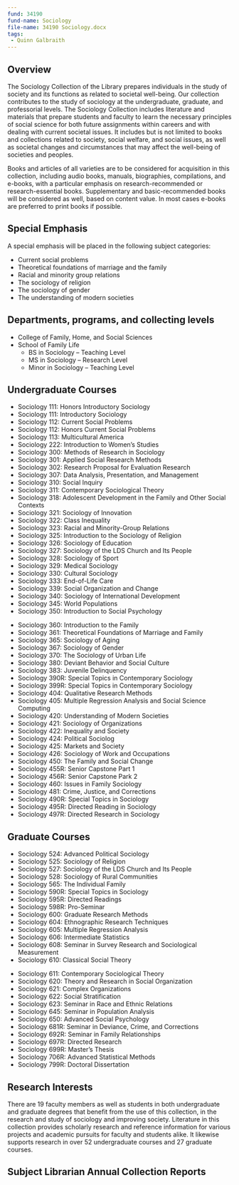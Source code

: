 ```yaml
---
fund: 34190
fund-name: Sociology
file-name: 34190 Sociology.docx
tags:
 - Quinn Galbraith
---
```


## Overview

The Sociology Collection of the Library prepares individuals in the study of society and its functions as related to societal well-being. Our collection contributes to the study of sociology at the undergraduate, graduate, and professorial levels. The Sociology Collection includes literature and materials that prepare students and faculty to learn the necessary principles of social science for both future assignments within careers and with dealing with current societal issues.  It includes but is not limited to books and collections related to society, social welfare, and social issues, as well as societal changes and circumstances that may affect the well-being of societies and peoples.

Books and articles of all varieties are to be considered for acquisition in this collection, including audio books, manuals, biographies, compilations, and e-books, with a particular emphasis on research-recommended or research-essential books. Supplementary and basic-recommended books will be considered as well, based on content value. In most cases e-books are preferred to print books if possible.

## Special Emphasis

A special emphasis will be placed in the following subject categories:

- Current social problems
- Theoretical foundations of marriage and the family
- Racial and minority group relations
- The sociology of religion
- The sociology of gender
- The understanding of modern societies

## Departments, programs, and collecting levels

- College of Family, Home, and Social Sciences
- School of Family Life
    - BS in Sociology – Teaching Level
    - MS in Sociology – Research Level
    - Minor in Sociology – Teaching Level

## Undergraduate Courses

<div class="col">
    <ul>
        <li>Sociology 111: Honors Introductory Sociology</li>
        <li>Sociology 111: Introductory Sociology</li>
        <li>Sociology 112: Current Social Problems</li>
        <li>Sociology 112: Honors Current Social Problems</li>
        <li>Sociology 113: Multicultural America</li>
        <li>Sociology 222: Introduction to Women’s Studies</li>
        <li>Sociology 300: Methods of Research in Sociology</li>
        <li>Sociology 301: Applied Social Research Methods</li>
        <li>Sociology 302: Research Proposal for Evaluation Research</li>
        <li>Sociology 307: Data Analysis, Presentation, and Management</li>
        <li>Sociology 310: Social Inquiry</li>
        <li>Sociology 311: Contemporary Sociological Theory</li>
        <li>Sociology 318: Adolescent Development in the Family and Other Social Contexts</li>
        <li>Sociology 321: Sociology of Innovation</li>
        <li>Sociology 322: Class Inequality</li>
        <li>Sociology 323: Racial and Minority-Group Relations</li>
        <li>Sociology 325: Introduction to the Sociology of Religion</li>
        <li>Sociology 326: Sociology of Education</li>
        <li>Sociology 327: Sociology of the LDS Church and Its People</li>
        <li>Sociology 328: Sociology of Sport</li>
        <li>Sociology 329: Medical Sociology</li>
        <li>Sociology 330: Cultural Sociology</li>
        <li>Sociology 333: End-of-Life Care</li>
        <li>Sociology 339: Social Organization and Change</li>
        <li>Sociology 340: Sociology of International Development</li>
        <li>Sociology 345: World Populations</li>
        <li>Sociology 350: Introduction to Social Psychology</li>
    </ul>
</div>

<div class="col">
    <ul>
        <li>Sociology 360: Introduction to the Family</li>
        <li>Sociology 361: Theoretical Foundations of Marriage and Family</li>
        <li>Sociology 365: Sociology of Aging</li>
        <li>Sociology 367: Sociology of Gender</li>
        <li>Sociology 370: The Sociology of Urban Life</li>
        <li>Sociology 380: Deviant Behavior and Social Culture</li>
        <li>Sociology 383: Juvenile Delinquency</li>
        <li>Sociology 390R: Special Topics in Contemporary Sociology</li>
        <li>Sociology 399R: Special Topics in Contemporary Sociology</li>
        <li>Sociology 404: Qualitative Research Methods</li>
        <li>Sociology 405: Multiple Regression Analysis and Social Science Computing</li>
        <li>Sociology 420: Understanding of Modern Societies</li>
        <li>Sociology 421: Sociology of Organizations</li>
        <li>Sociology 422: Inequality and Society</li>
        <li>Sociology 424: Political Sociolog</li>
        <li>Sociology 425: Markets and Society</li>
        <li>Sociology 426: Sociology of Work and Occupations</li>
        <li>Sociology 450: The Family and Social Change</li>
        <li>Sociology 455R: Senior Capstone Part 1</li>
        <li>Sociology 456R: Senior Capstone Park 2</li>
        <li>Sociology 460: Issues in Family Sociology</li>
        <li>Sociology 481: Crime, Justice, and Corrections</li>
        <li>Sociology 490R: Special Topics in Sociology</li>
        <li>Sociology 495R: Directed Reading in Sociology</li>
        <li>Sociology 497R: Directed Research in Sociology</li>
    </ul>
</div>

## Graduate Courses

<div class="col">
  <ul>
      <li>Sociology 524: Advanced Political Sociology</li>
      <li>Sociology 525: Sociology of Religion</li>
      <li>Sociology 527: Sociology of the LDS Church and Its People</li>
      <li>Sociology 528: Sociology of Rural Communities</li>
      <li>Sociology 565: The Individual Family </li>
      <li>Sociology 590R: Special Topics in Sociology</li>
      <li>Sociology 595R: Directed Readings</li>
      <li>Sociology 598R: Pro-Seminar</li>
      <li>Sociology 600: Graduate Research Methods</li>
      <li>Sociology 604: Ethnographic Research Techniques</li>
      <li>Sociology 605: Multiple Regression Analysis</li>
      <li>Sociology 606: Intermediate Statistics</li>
      <li>Sociology 608: Seminar in Survey Research and Sociological Measurement</li>
      <li>Sociology 610: Classical Social Theory</li>
  </ul>
</div>

<div class="col">
  <ul>
      <li>Sociology 611: Contemporary Sociological Theory</li>
      <li>Sociology 620: Theory and Research in Social Organization</li>
      <li>Sociology 621: Complex Organizations</li>
      <li>Sociology 622: Social Stratification</li>
      <li>Sociology 623: Seminar in Race and Ethnic Relations</li>
      <li>Sociology 645: Seminar in Population Analysis</li>
      <li>Sociology 650: Advanced Social Psychology</li>
      <li>Sociology 681R: Seminar in Deviance, Crime, and Corrections</li>
      <li>Sociology 692R: Seminar in Family Relationships</li>
      <li>Sociology 697R: Directed Research</li>
      <li>Sociology 699R: Master’s Thesis</li>
      <li>Sociology 706R: Advanced Statistical Methods</li>
      <li>Sociology 799R: Doctoral Dissertation</li>
  </ul>
</div>

## Research Interests

There are 19 faculty members as well as students in both undergraduate and graduate degrees that benefit from the use of this collection, in the research and study of sociology and improving society. Literature in this collection provides scholarly research and reference information for various projects and academic pursuits for faculty and students alike. It likewise supports research in over 52 undergraduate courses and 27 graduate courses.

## Subject Librarian Annual Collection Reports
